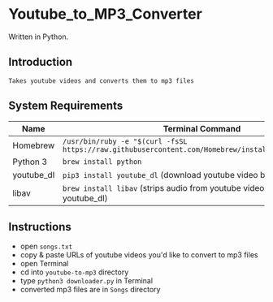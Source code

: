# Youtube_to_MP3_Converter

Written in Python.

## Introduction
    Takes youtube videos and converts them to mp3 files

## System Requirements
Name | Terminal Command
--- | ---
Homebrew | `/usr/bin/ruby -e "$(curl -fsSL https://raw.githubusercontent.com/Homebrew/install/master/install)"`
Python 3 | `brew install python`
youtube_dl | `pip3 install youtube_dl` (download youtube video by URL)
libav | `brew install libav` (strips audio from youtube videos) (used by youtube_dl)                           
                                                
## Instructions
- open `songs.txt`
- copy & paste URLs of youtube videos you'd like to convert to mp3 files
- open Terminal
- cd into `youtube-to-mp3` directory
- type `python3 downloader.py` in Terminal
- converted mp3 files are in `Songs` directory
